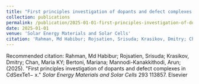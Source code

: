 ```yaml
---
title: "First principles investigation of dopants and defect complexes in CdSexTe1− x"
collection: publications
permalink: /publication/2025-01-01-first-principles-investigation-of-dopants-and-defect-complexes-in-cdsexte1-x
date: 2025-01-01
venue: 'Solar Energy Materials and Solar Cells'
citation: 'Rahman, Md Habibur; Rojsatien, Srisuda; Krasikov, Dmitry; Chan, Maria KY; Bertoni, Mariana; Mannodi-Kanakkithodi, Arun; (2025). &quot;First principles investigation of dopants and defect complexes in CdSexTe1− x.&quot; <i>Solar Energy Materials and Solar Cells</i> 293 113857. Elsevier'
---
```


Recommended citation: Rahman, Md Habibur; Rojsatien, Srisuda; Krasikov, Dmitry; Chan, Maria KY; Bertoni, Mariana; Mannodi-Kanakkithodi, Arun; (2025). "First principles investigation of dopants and defect complexes in CdSexTe1− x." <i>Solar Energy Materials and Solar Cells</i> 293 113857. Elsevier
